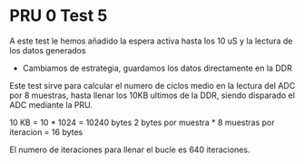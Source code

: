 # PRU 0 Test 5

A este test le hemos añadido la espera activa hasta los 10 uS y la lectura de los datos generados

* Cambiamos de estrategia, guardamos los datos directamente en la DDR

Este test sirve para calcular el numero de ciclos medio en la lectura del ADC por 8 muestras,
hasta llenar los 10KB ultimos de la DDR, siendo disparado el ADC mediante la PRU.

10 KB = 10 * 1024 = 10240 bytes
2 bytes por muestra * 8 muestras por iteracion = 16 bytes

El numero de iteraciones para llenar el bucle es 640 iteraciones.
